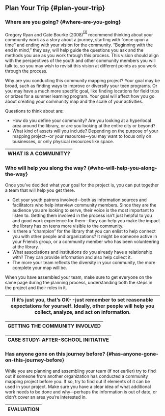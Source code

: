 ## Plan Your Trip {#plan-your-trip}

### Where are you going? {#where-are-you-going}

Gregory Ryan and Cate Bourke (2008)<sup><sup id="905618198941386-footnote-ref-3"><a href="#905618198941386-footnote-3">[3]</a></sup></sup> recommend thinking about your community work as a story about a journey, starting with “once upon a time” and ending with your vision for the community. “Beginning with the end in mind,” they say, will help guide the questions you ask and the methods you use as you work through this process. This vision should align with the perspectives of the youth and other community members you will talk to, so you may wish to revisit this vision at different points as you work through the process.

Why are you conducting this community mapping project? Your goal may be broad, such as finding ways to improve or diversify your teen programs. Or you may have a much more specific goal, like finding locations for field trips or prizes for a summer learning program. Your goal will affect how you go about creating your community map and the scale of your activities.

Questions to think about are:

*   How do you define your community? Are you looking at a hyperlocal area around the library, or are you looking at the entire city or beyond?
*   What kind of assets will you include? Depending on the purpose of your mapping project--or your resources--you may want to focus only on businesses, or only physical resources like space.

| **WHAT IS A COMMUNITY?** |
| --- |

### Who will help you along the way? {#who-will-help-you-along-the-way}

Once you’ve decided what your goal for the project is, you can put together a team that will help you get there.

*   Get your youth patrons involved--both as information sources and facilitators who help interview community members. Since they are the audience you are looking to serve, their voice is the most important to listen to. Getting them involved in the process isn’t just helpful to you and good work experience for them--they can help you make the impact the library has on teens more visible to the community.
*   Is there a “champion” for the library that you can enlist to help connect you with other people and organizations? It might be someone active in your Friends group, or a community member who has been volunteering at the library.
*   What associations and institutions do you already have a relationship with? They can provide information and also help collect it.
*   The more your team reflects the diversity in your community, the more complete your map will be.

When you have assembled your team, make sure to get everyone on the same page during the planning process, understanding both the steps in the project and their roles in it.

| If it’s just you, that’s OK--just remember to set reasonable expectations for yourself. Ideally, other people will help you collect, analyze, and act on information. |
| --- |

| **GETTING THE COMMUNITY INVOLVED** |
| --- |

| **CASE STUDY: AFTER-SCHOOL INITIATIVE** |
| --- |

### Has anyone gone on this journey before? {#has-anyone-gone-on-this-journey-before}

While you are planning and assembling your team (if not earlier) try to find out if someone from another organization has conducted a community mapping project before you. If so, try to find out if elements of it can be used in your project. Make sure you have a clear idea of what additional work needs to be done and why--perhaps the information is out of date, or didn’t cover an area you’re interested in.

| **EVALUATION** |
| --- |

[^3]: Ryan, G., &amp; Bourke, C. (2008). CCAMP system handbook. Connecticut Assets Network. Retrieved from